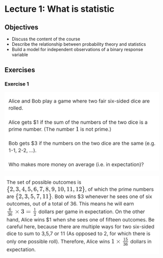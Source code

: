 # Lecture 1: What is statistic

## Objectives

- Discuss the content of the course
- Describe the relationship between probability theory and statistics
- Build a model for independent observations of a binary response variable

## Exercises

### Exercise 1

![Screenshot 2024-02-17 at 20.13.32.png](Lecture%201%20What%20is%20statistic%206e2696242530450097622513251da54c/Screenshot_2024-02-17_at_20.13.32.png)

![Screenshot 2024-02-17 at 20.14.47.png](Lecture%201%20What%20is%20statistic%206e2696242530450097622513251da54c/Screenshot_2024-02-17_at_20.14.47.png)